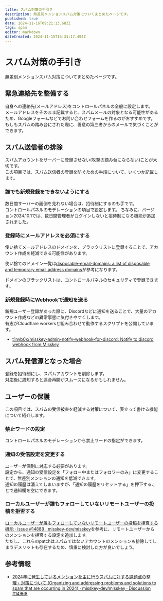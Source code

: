 ```yaml
---
title: スパム対策の手引き
description: 無差別メンションスパム対策についてまとめたページです。
published: true
date: 2024-11-16T09:21:13.683Z
tags: spam
editor: markdown
dateCreated: 2024-11-15T16:31:17.494Z
---
```


# スパム対策の手引き

無差別メンションスパム対策についてまとめたページです。

## 緊急連絡先を整備する

自身への連絡先(メールアドレス)をコントロールパネルの全般に設定します。  
メールアドレスをそのまま記載すると、スパムメールの対象となる可能性があるため、Googleフォームなどでお問い合わせフォームを作るのがおすすめです。 
もしもスパムの踏み台にされた際に、善意の第三者からのメールで気づくことができます。

## スパム送信者の排除

スパムアカウントをサーバーに登録させない(攻撃の踏み台にならない)ことが大切です。  
この項目では、スパム送信者の登録を防ぐための手段について、いくつか記載します。

### 誰でも新規登録をできないようにする

数日間サーバーの面倒を見れない場合は、招待制にするのも手です。  
コントロールパネルのモデレーションの項目で設定します。
ちなみに、バージョン2024.10.1では、数日間管理者がログインしないと招待制になる機能が追加されました。

### 登録時にメールアドレスを必須にする

使い捨てメールアドレスのドメインを、ブラックリストに登録することで、アカウント作成を軽減できる可能性があります。

使い捨てのドメイン一覧は[disposable-email-domains: a list of disposable and temporary email address domains](https://github.com/disposable-email-domains/disposable-email-domains/tree/main)が参考になります。

ドメインのブラックリストは、コントロールパネルのセキュリティで登録できます。

### 新規登録時にWebhookで通知を送る

新規ユーザー登録があった際に、Discordなどに通知を送ることで、大量のアカウント作成などの異常事態に気付きやすくします。  
有志がCloudflare workersと組み合わせて動作するスクリプトを公開しています。

- [t1nyb0x/misskey-admin-notify-webhook-for-discord: Notify to discord webhook from Misskey](https://github.com/t1nyb0x/misskey-admin-notify-webhook-for-discord)

## スパム発信源となった場合

登録を招待制にし、スパムアカウントを削除します。  
対応後に周知すると連合再開がスムーズになるかもしれません。

## ユーザーの保護

この項目では、スパムの受信被害を軽減する対策について、表立って書ける機能について紹介します。

### 禁止ワードの設定

コントロールパネルのモデレーションから禁止ワードの指定ができます。

### 通知の受信設定を変更する

ユーザーが個別に対応する必要があります。  
設定から、通知の受信設定を「フォロー中またはフォロワーのみ」に変更することで、無差別メンションの通知を低減できます。  
通知の履歴は消えてしまいますが、「通知の履歴をリセットする」を押下することで通知欄を空にできます。

### ローカルユーザーが誰もフォローしていないリモートユーザーの投稿を拒否する

[ローカルユーザーが誰もフォローしていないリモートユーザーの投稿を拒否する機能 · Issue #14888 · misskey-dev/misskey](https://github.com/misskey-dev/misskey/issues/14888)を参考に、リモートユーザーからのメンションを拒否する設定を追加します。  
ただし、これらのpatchはスパムではないアカウントのメンションも排除してしまうデメリットも存在するため、慎重に検討した方が良いでしょう。


## 参考情報

- [2024年に発生しているメンションを主に行うスパムに対する課題点の整理・対策について (Organizing and addressing problems and solutions to spam that are occurring in 2024) · misskey-dev/misskey · Discussion #14968](https://github.com/misskey-dev/misskey/discussions/14968)
